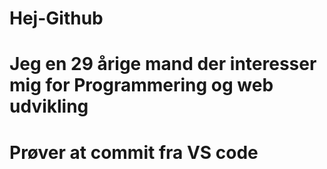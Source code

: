 # Hej-Github
# Jeg en 29 årige mand der interesser mig for Programmering og web udvikling
# Prøver at commit fra VS code
